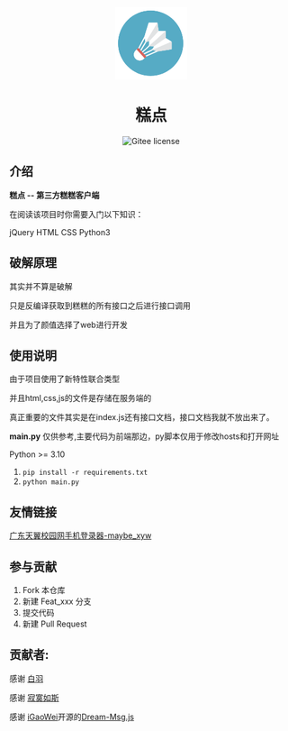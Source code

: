 <p align="center">
    <img src="./main/img/logo.png" width="128" height="128">
</p>
<h1 align="center">糕点</h1>
<p align="center">
    <a href="./LICENSE" style="text-decoration:none" >
        <img src="https://img.shields.io/badge/License-GPL--3.0-lightgrey)" alt="Gitee license"/>
    </a>
</p>

## 介绍

**糕点 -- 第三方糕糕客户端**

在阅读该项目时你需要入门以下知识：

jQuery HTML CSS Python3

## 破解原理

其实并不算是破解

只是反编译获取到糕糕的所有接口之后进行接口调用

并且为了颜值选择了web进行开发


## 使用说明

由于项目使用了新特性联合类型

并且html,css,js的文件是存储在服务端的

真正重要的文件其实是在index.js还有接口文档，接口文档我就不放出来了。

**main.py** 仅供参考,主要代码为前端那边，py脚本仅用于修改hosts和打开网址

Python >= 3.10 

1.  `pip install -r requirements.txt`
2.  `python main.py`

## 友情链接

[广东天翼校园网手机登录器-maybe_xyw](https://gitee.com/dpwgc/maybe_xyw)

## 参与贡献

1.  Fork 本仓库
2.  新建 Feat_xxx 分支
3.  提交代码
4.  新建 Pull Request

## 贡献者:

感谢 <a href="https://gitee.com/baiyu16">白羽 </a>

感谢 <a href="https://gitee.com/huang999">寂寞如斯</a> 

感谢 [iGaoWei](https://github.com/iGaoWei)开源的[Dream-Msg.js](https://github.com/iGaoWei/Dream-Msg)
